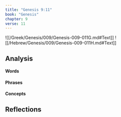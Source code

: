 ```yaml
---
title: "Genesis 9:11"
book: "Genesis"
chapter: 9
verse: 11
---
```

![[/Greek/Genesis/009/Genesis-009-011G.md#Text]]
![[/Hebrew/Genesis/009/Genesis-009-011H.md#Text]]

## Analysis

#### Words

#### Phrases

#### Concepts

## Reflections
